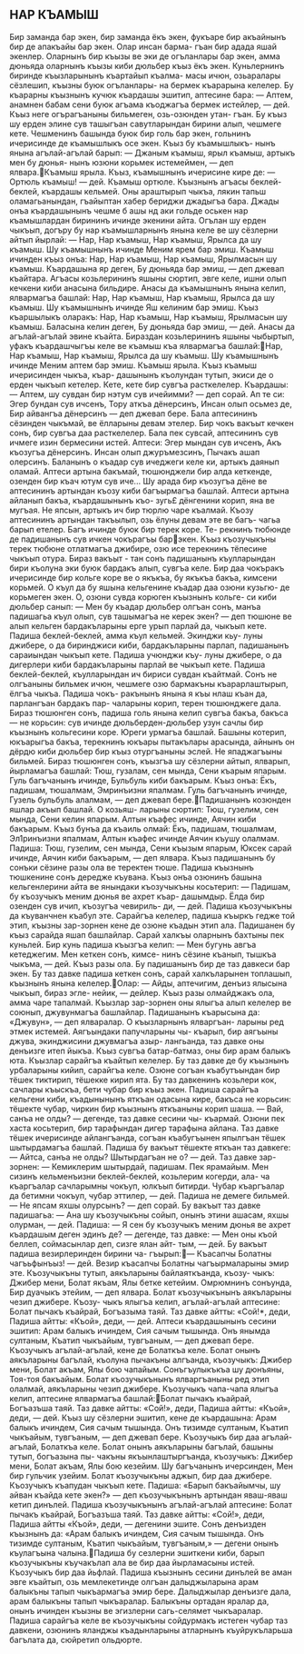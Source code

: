 ## НАР КЪАМЫШ
Бир заманда бар экен, бир заманда ёкъ экен, фукъаре бир акъайнынъ бир де апакъайы бар экен. Олар инсан барма- гъан бир адада яшай экенлер. Оларнынъ бир къызы ве эки де огъланлары бар экен, амма дюньяда оларнынъ къызы киби дюльбер къыз ёкъ экен.
Куньлернинъ биринде къызларынынъ къартайып къалма- масы ичюн, озьаралары сёзлешип, къызны буюк огъланлары- на бермек къарарына келелер. Бу къарарны къызнынъ кучюк къардашы эшитип, аптесине бара:
— Аптем, анамнен бабам сени буюк агъама къоджагъа бермек истейлер, — дей.
Къыз неге огърагъаныны бильмеген, озь-озюнден утан- гъан. Бу къыз шу ерден элине сув ташыгъан савутларындан бирини алып, чешмеге кете.
Чешменинъ башында буюк бир голь бар экен, гольнинъ ичерисинде де къамышлыкъ осе экен. Къыз бу къамышлыкъ- нынъ янына агълай-агълай барып:
— Джаным къамыш, ярыл къамыш, артыкъ мен бу дюнья- нынъ юзюни корьмек истемеймен, — деп ялвара.Къамыш ярыла. Къыз, къамышнынъ ичерисине кире де:
— Ортюль къамыш! — дей. Къамыш ортюле.
Къызнынъ агъасы беклей-беклей, къардашы кельмей. Оны араштырып чыкъа, лякин тапьш оламагьанындан, гъайыптан хабер бериджи джадыгъа бара. Джады онъа къардашынынъ чешме б ашы нд аки гольде оськен нар къамышлардан бирининъ ичинде экенини айта. Огълан шу ерден чыкъып, догъру бу нар къамышларнынъ янына келе ве шу сёзлерни айтып йырлай:
— Нар, Нар къамыш, Нар къамыш,
Ярылса да шу къамыш.
Шу къамышнынъ ичинде Меним ярем бар эмиш.
Къамыш ичинден къыз онъа:
Нар, Нар къамыш, Нар къамыш,
Ярылмасын шу къамыш.
Къардашына яр деген,
Бу дюньяда бар эмиш, — деп джевап къайтара.
Агъасы козьлерининъ яшыны сюртип, эвге келе, ишни олып кечкени киби анасына бильдире. Анасы да къамышнынъ янына келип, ялвармагъа башлай:
Нар, Нар къамыш, Нар къамыш,
Ярылса да шу къамыш.
Шу къамышнынъ ичинде Яш келиним бар эмиш.
Къыз къаршылыкъ оларакъ:
Нар, Нар къамыш, Нар къамыш,
Ярылмасын шу къамыш.
Баласына келин деген,
Бу дюньяда бар эмиш, — дей.
Анасы да агълай-агълай эвине къайта. Бираздан козьлерининъ яшыны чыбыртып, уфакъ къардашчыгъы келе ве къамыш къа ялвармагъа башлай:Нар, Нар къамыш, Нар къамыш,
Ярылса да шу къамыш.
Шу къамышнынъ ичинде Меним аптем бар эмиш.
Къамыш ярыла. Къыз къамыш ичерисинден чыкъа, къар- дашынынъ къолундан тутып, экиси де о ерден чыкъып кетелер. Кете, кете бир сувгъа расткелелер.
Къардашы:
— Аптем, шу сувдан бир нэтум сув ичейимми? — деп сорай. Ап те си:
Эгер бундан сув ичсенъ,
Тору аткъа дёнерсинъ,
Инсан олып осьмез де,
Бир айвангъа дёнерсинъ — деп джевап бере.
Бала аптесининъ сёзинден чыкъмай, ве ёлларыны девам этелер. Бир чокъ вакъыт кечкен сонъ, бир сувгъа даа расткелелер. Бала пек сувсай, аптесининъ сув ичмеге изин бермесини истей.
Аптеси:
Эгер мындан сув ичсенъ,
Акъ къозугъа дёнерсинъ.
Инсан олып джуръмезсинъ,
Пычакъ ашап олерсинъ.
Баланынъ о къадар сув ичеджеги келе ки, артыкъ даянып оламай. Аптеси артына бакъмай, тюшюнджели бир алда кеткенде, озенден бир къач ютум сув иче... Шу арада бир къозугъа дёне ве аптесининъ артындан къозу киби багъырмагъа башлай. Аптеси артына айланып бакъа, къардашынынъ къо- зугь£ дёнгенини корип, яна ве мугъая.
Не япсын, артыкъ ич бир тюрлю чаре къалмай. Къозу аптесининъ артындан такъылып, озь ёлуны девам эте ве багъ- чагьа барып етелер. Багъ ичинде буюк бир терек коре. Те- рекнинъ тюбюнде де падишанынъ сув ичкен чокърагъы барэкен. Къыз къозучыкъны терек тюбюне отлатмагъа джибире, озю исе терекнинъ тёпесине чыкъып отура. Бираз вакъыт - тан сонъ падишанынъ къулларындан бири къолуна эки буюк бардакъ алып, сувгъа келе. Бир даа чокъракъ ичерисинде бир кольге коре ве о якъкъа, бу якъкъа бакъа, кимсени корьмей.
О къул да бу яшына кельгенине къадар даа озюни кузьгю- де корьмеген экен. О, озюни сувда корюген къызнынъ кольге- си киби дюльбер санып:
— Мен бу къадар дюльбер олгъан сонъ, манъа падишагьа къул олып, сув ташымагъа не керек экен? — деп тюшюне ве алып кельген бардакъларыны ерге урып парлай да, чыкъып кете. Падиша беклей-беклей, амма къул кельмей. Экинджи кьу- луны джибере, о да биринджиси киби, бардакъларыны парлап, падишанынъ сараиындан чыкъып кете. Падиша учюнджи къу- луны джибере, о да дигерлери киби бардакъларыны парлай ве чыкъып кете. Падиша беклей-беклей, къулларындан ич бириси сувдан къайтмай. Сонъ не олгъаныны бильмек ичюн, чешмеге озю бармакъны къарарлаштырып, ёлгъа чыкъа. Падиша чокъ- ракънынъ янына я къы нлаш къан да, парлангъан бардакъ пар- чаларыны корип, терен тюшюнджеге дала. Бираз тюшюнген сонъ, падиша голь янына келип сувгъа бакъа, бакъса — не корьсин: сув ичинде дюльберден-дюльбер узун сачлы бир къызнынъ кольгесини коре. Юреги урмагъа башлай. Башыны котерип, юкъарыгъа бакъа, терекнинъ юкъары пытакълары арасында, айнынъ он дёрдю киби дюльбер бир къыз отургъаныны эслей. Не япаджагъыны бильмей. Бираз тюшюнген сонъ, къызгъа шу сёзлерни айтып, ялварып, йырламагъа башлай:
Тюш, гузалам, сен мында,
Сени къарым япарым.
Гуль багъчанынъ ичинде,
Бульбуль киби бакъарым.
Къыз онъа:
Ёкъ, падишам, тюшалмам,
Эмринъизни япалмам.
Гуль багъчанынъ ичинде,
Гузель бульбуль алалмам, — деп джевап бере.Падишанынъ козюнден яшлар акъып башлай. О козьяш- ларыны сюртип:
Тюш, гузелим, сен мында,
Сени келин япарым.
Алтын къафес ичинде,
Аячин киби бакъарым.
Къыз бунъа да къаиль олмай:
Ёкъ, падишам, тюшалмам,
Эл1ринъизни япалмам,
Алтын къафес ичинде Аячин къушу олалмам.
Падиша:
Тюш, гузелим, сен мында,
Сени къызым япарым,
Юксек сарай ичинде,
Аячин киби бакъарым, — деп ялвара.
Къыз падишанынъ бу сонъки сёзине разы ола ве теректен тюше. Падиша къызнынъ тюшкенине сонъ дередже къувана. Къыз онъа озюнинъ башына кельгенлерини айта ве янындаки къозучыкъны косьтерип:
— Падишам, бу къозучыкъ меним дюнья ве ахрет къар- дашымдыр. Ёлда бир озенден сув ичип, къозугъа чевириль- ди, — дей.
Падиша къозучыкъны да къуванчнен къабул эте. Сарайгъа келелер, падиша къыркъ гедже той этип, къызны зар-зорнен кене де озюне къадын этип ала. Падишанен бу къыз сарайда яшап башлайлар. Сарай халкъы оларнынъ бахтыны пек куньлей.
Бир кунь падиша къызгъа келип:
— Мен бугунь авгъа кетеджегим. Мен кеткен сонъ, кимсе- нинъ сёзине къанып, тышкъа чыкъма, — дей. Къыз разы ола.
Бу падишанынъ бир де таз давкеси бар экен. Бу таз давке падиша кеткен сонъ, сарай халкъларынен топлашып, къызнынъ янына келелер.Олар:
— Айды, аптечигим, денъиз ялысына чыкъып, бираз эгле- нейик, — дейлер. Къыз разы олмайджакъ ола, амма чаре тапалмай. Къызлар зар-зорнен оны ялыгъа алып келелер ве союнып, джувунмагъа башлайлар. Падишанынъ къарысына да: «Джувун», — деп ялваралар. О къызларнынъ ялваргъан- ларыны ред этмек истемей. Аягъындаки папучларыны чы- къарып, бир аягъыны джува, экинджисини джувмагъа азыр- лангьанда, таз давке оны денъизге итеп йыкъа. Къыз сувгъа батар-батмаз, оны бир арам балыкъ юта. Къызлар сарайгъа къайтып келелер. Бу таз давке де бу къызнынъ урбаларыны кийип, сарайгъа келе. Озюне согъан къабутъындан бир тёшек тиктирип, тёшекке кирип ята.
Бу таз давкенинъ козьлери кок, сачлары къыскъа, бети чубар бир къыз экен. Падиша сарайгъа кельгени киби, къадынынынъ яткъан одасына кире, бакъса не корьсин: тёшекте чубар, чиркин бир къызнынъ яткъаныны корип шаша.
— Вай, санъа не олды? — дегенде, таз давке сесини чы- къармай. Озюни пек хаста косьтерип, бир тарафындан дигер тарафына айлана. Таз давке тёшек ичерисинде айлангъанда, согъан къабугъынен япылгъан тёшек шытырдамагъа башлай. Падиша бу вакъыт тёшекте яткъан таз давкеге:
— Айтса, санъа не олды? Шытырдагъан не о? — дей. Таз давке зар-зорнен:
— Кемиклерим шытырдай, падишам. Пек ярамайым. Мен сизинъ кельменъизни беклей-беклей, козьлерим когерди, ала- ча къаргъалар сачларымны чокъуп, юлкъып битирди. Чубар къаргъалар да бетимни чокъуп, чубар эттилер, — дей. Падиша не демеге бильмей.
— Не япсам яхшы олурсынъ? — деп сорай. Бу вакъыт таз давке падишагьа:
— Ана шу къозучыкъны сойып, онынъ этини ашасам, яхшы олурман, — дей.
Падиша:
— Я сен бу къозучыкъ меним дюнья ве ахрет къардашым деген эдинъ де? — дегенде, таз давке:
— Мен оны къой беллеп, соймасынлар деп, сизге ялан айт- тым, — дей. Бу вакъыт падиша везирлеринден бирини ча- гъырып:— Къасапчы Болатны чагъьфынъыз! — дей.
Везир къасапчы Болатны чагъырмаларыны эмир эте. Къозучыкъны тутып, аякъларыны байлаяткъанда, къозу- чыкъ:
Джибер мени, Болат якъам,
Ялы бетке кетейим.
Омрюмнинъ сонъунда,
Бир дуачыкъ этейим, — деп ялвара.
Болат къозучыкънынъ аякъларыны чезип джибере. Къозу- чыкъ ялыгъа келип, агълай-агълай аптесине:
Болат пычакъ къайрай,
Богъазыма таяй.
Таз давке айтты: «Сой!*, деди,
Падиша айтты: «Къой», деди, — дей.
Аптеси къардашынынъ сесини эшитип:
Арам балыкъ ичиндем,
Сия сачым тышында.
Онъ янымда султаным,
Къатип чыкъайым, тувгъаным,
— деп джевап бере.
Къозучыкъ агълай-агълай, кене де Болаткъа келе. Болат онынъ аякъларыны багълай, къолуна пычакъны алгъанда, къозучыкъ:
Джибер мени, Болат акъам,
Ялы бою чапайым.
Сонъгъулыкъкъа шу дюнъяны,
Тоя-тоя бакъайым.
Болат къозучыкънынъ ялваргъаныны ред этип олалмай, аякъларыны чезип джибере. Къозучыкъ чапа-чапа ялыгъа келип, аптесине ялвармагъа башлай:Болат пычакъ къайрай,
Богъазъша таяй.
Таз давке айтты: «Сой!», деди,
Падиша айтты: «Къой», деди, — дей.
Къыз шу сёзлерни эшитип, кене де къардашына:
Арам балыкъ ичиндем,
Сия сачым тышында.
Онъ тизимде султаным,
Къатип чыкъайым, тувгъаным, — деп джевап бере.
Къозучыкъ бир даа агълай-агълай, Болаткъа келе. Болат онынъ аякъларыны багълай, башыны тутып, богъазына пы- чакъны якъынлаштыргъанда, къозучыкъ:
Джибер мени, Болат акъам,
Ялы бою кезейим.
Шу багъчанынъ ичерсинден,
Мен бир гульчик узейим.
Болат къозучыкъны аджып, бир даа джибере. Къозучыкъ къапудан чыкъып кете.
Падиша: «Барып бакъайымчы, шу айван къайда кете экен?» — деп къозучыкънынъ артындан яваш-яваш кетип динълей. Падиша къозучыкънынъ агълай-агълай аптесине:
Болат пычакъ къайрай,
Богъазъша таяй.
Таз давке айтты: «Сой!», деди,
Падиша айтты «Къой», деди, — дегенини эшите.
Сонъ денъизден къызнынъ да:
«Арам балыкъ ичиндем,
Сия сачым тышында.
Онъ тизимде султаным,
Къатип чыкъайым, тувгъаным,»
— дегени онынъ къулагъына чалына.Падиша бу сезлерни эшиткени киби, барып къозучыкъны къучакълап ала ве бир даа йырламасыны истей. Къозучыкъ бир даа йьфлай. Падиша къызнынъ сесини динълей ве аман эвге къайтып, озь мемлекетинде олгъан далыджыларына арам балыкъны тапып чыкъармагъа эмир бере. Далыджылар денъизге дала, арам балыкъны тапып чыкъаралар. Балыкъны ортадан яралар да, онынъ ичинден къызны ве эгизлерни сагь-селямет чыкъаралар. Падиша сарайгъа келе ве къозучыкъны сойдурмакъ истеген чубар таз давкени, озюнинъ яланджы къадынларыны атларнынъ къуйрукъларьша багълата да, сюйретип ольдюрте.
